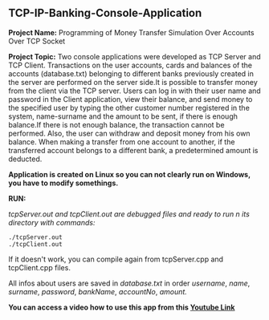 ## TCP-IP-Banking-Console-Application

**Project Name:** Programming of Money Transfer Simulation Over Accounts Over TCP Socket

**Project Topic:** Two console applications were developed as TCP Server and TCP Client. Transactions on the user accounts, cards and balances of the accounts (database.txt) belonging to different banks previously created in the server are performed on the server side.It is possible to transfer money from the client via the TCP server. Users can log in with their user name and password in the Client application, view their balance, and send money to the specified user by typing the other customer number registered in the system, name-surname and the amount to be sent, if there is enough balance.If there is not enough balance, the transaction cannot be performed. Also, the user can withdraw and deposit money from his own balance. When making a transfer from one account to another, if the transferred account belongs to a different bank, a predetermined amount is deducted.

   **Application is created on Linux so you can not clearly run on Windows, you have to modify somethings.**

**RUN:** 

*tcpServer.out and tcpClient.out are debugged files and ready to run n its directory with commands:*
```
./tcpServer.out
./tcpClient.out
```

If it doesn't work, you can compile again from tcpServer.cpp and tcpClient.cpp files.

All infos about users are saved in _database.txt_ in order _username_, _name_, _surname_, _password_, _bankName_, _accountNo_, _amount._

**You can access a video how to use this app from this [Youtube Link](https://www.youtube.com/watch?v=h0GYwevohPU&t)**



